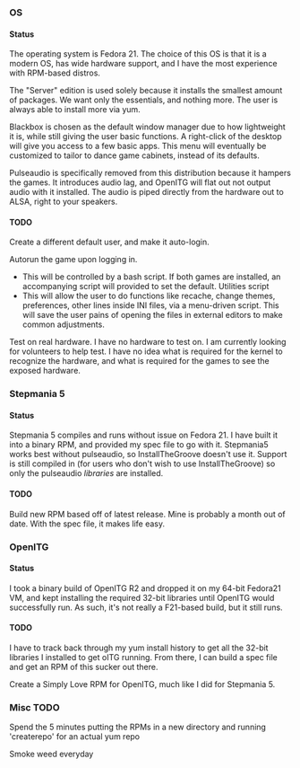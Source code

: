 ### OS

#### Status

The operating system is Fedora 21. The choice of this OS is that it is a modern OS, has wide hardware support, and I have the most experience with RPM-based distros.

The "Server" edition is used solely because it installs the smallest amount of packages. We want only the essentials, and nothing more. The user is always able to install more via yum.

Blackbox is chosen as the default window manager due to how lightweight it is, while still giving the user basic functions. A right-click of the desktop will give you access to a few basic apps. This menu will eventually be customized to tailor to dance game cabinets, instead of its defaults.

Pulseaudio is specifically removed from this distribution because it hampers the games. It introduces audio lag, and OpenITG will flat out not output audio with it installed. The audio is piped directly from the hardware out to ALSA, right to your speakers.

#### TODO

Create a different default user, and make it auto-login.

Autorun the game upon logging in.
- This will be controlled by a bash script. If both games are installed, an accompanying script will provided to set the default.
Utilities script
- This will allow the user to do functions like recache, change themes, preferences, other lines inside INI files, via a menu-driven script. This will save the user pains of opening the files in external editors to make common adjustments.

Test on real hardware. I have no hardware to test on. I am currently looking for volunteers to help test. I have no idea what is required for the kernel to recognize the hardware, and what is required for the games to see the exposed hardware.

### Stepmania 5

#### Status

Stepmania 5 compiles and runs without issue on Fedora 21. I have built it into a binary RPM, and provided my spec file to go with it. Stepmania5 works best without pulseaudio, so InstallTheGroove doesn't use it. Support is still compiled in (for users who don't wish to use InstallTheGroove) so only the pulseaudio *libraries* are installed.

#### TODO
Build new RPM based off of latest release. Mine is probably a month out of date. With the spec file, it makes life easy.

### OpenITG

#### Status
I took a binary build of OpenITG R2 and dropped it on my 64-bit Fedora21 VM, and kept installing the required 32-bit libraries until OpenITG would successfully run. As such, it's not really a F21-based build, but it still runs.

#### TODO
I have to track back through my yum install history to get all the 32-bit libraries I installed to get oITG running. From there, I can build a spec file and get an RPM of this sucker out there.

Create a Simply Love RPM for OpenITG, much like I did for Stepmania 5.

### Misc TODO

Spend the 5 minutes putting the RPMs in a new directory and running 'createrepo' for an actual yum repo

Smoke weed everyday

